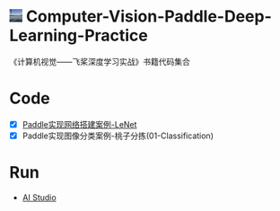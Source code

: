 [<img height="23" src="https://github.com/lh9171338/Outline/blob/master/icon.jpg"/>](https://github.com/lh9171338/Outline) Computer-Vision-Paddle-Deep-Learning-Practice
===

《计算机视觉——飞桨深度学习实战》书籍代码集合

# Code
- [x] [Paddle实现网络搭建案例-LeNet](01-LeNet)
- [x] Paddle实现图像分类案例-桃子分拣(01-Classification)

# Run

- [AI Studio](https://aistudio.baidu.com/projectdetail/6736039)
